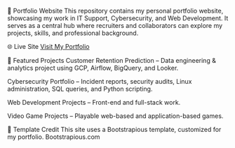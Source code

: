 💼 Portfolio Website
This repository contains my personal portfolio website, showcasing my work in IT Support, Cybersecurity, and Web Development.
It serves as a central hub where recruiters and collaborators can explore my projects, skills, and professional background.

🌐 Live Site
[Visit My Portfolio](https://rodgerlugo.github.io/Lugo_Rodger/)

📂 Featured Projects
Customer Retention Prediction – Data engineering & analytics project using GCP, Airflow, BigQuery, and Looker.

Cybersecurity Portfolio – Incident reports, security audits, Linux administration, SQL queries, and Python scripting.

Web Development Projects – Front-end and full-stack work.

Video Game Projects – Playable web-based and application-based games.
 

📝 Template Credit
This site uses a Bootstrapious template, customized for my portfolio.
Bootstrapious.com
